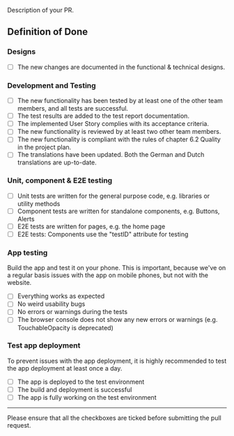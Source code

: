 Description of your PR.

## Definition of Done

### Designs

-   [ ] The new changes are documented in the functional & technical designs.

### Development and Testing

-   [ ] The new functionality has been tested by at least one of the other team members, and all tests are successful.
-   [ ] The test results are added to the test report documentation.
-   [ ] The implemented User Story complies with its acceptance criteria.
-   [ ] The new functionality is reviewed by at least two other team members.
-   [ ] The new functionality is compliant with the rules of chapter 6.2 Quality in the project plan.
-   [ ] The translations have been updated. Both the German and Dutch translations are up-to-date.

### Unit, component & E2E testing

-   [ ] Unit tests are written for the general purpose code, e.g. libraries or utility methods
-   [ ] Component tests are written for standalone components, e.g. Buttons, Alerts
-   [ ] E2E tests are written for pages, e.g. the home page
-   [ ] E2E tests: Components use the "testID" attribute for testing

### App testing

Build the app and test it on your phone.
This is important, because we've on a regular basis issues with the app on mobile phones, but not with the website.

-   [ ] Everything works as expected
-   [ ] No weird usability bugs
-   [ ] No errors or warnings during the tests
-   [ ] The browser console does not show any new errors or warnings (e.g. TouchableOpacity is deprecated)

### Test app deployment

To prevent issues with the app deployment, it is highly recommended to test the app deployment at least once a day.

-  [ ] The app is deployed to the test environment
-  [ ] The build and deployment is successful
-  [ ] The app is fully working on the test environment

---

Please ensure that all the checkboxes are ticked before submitting the pull request.
